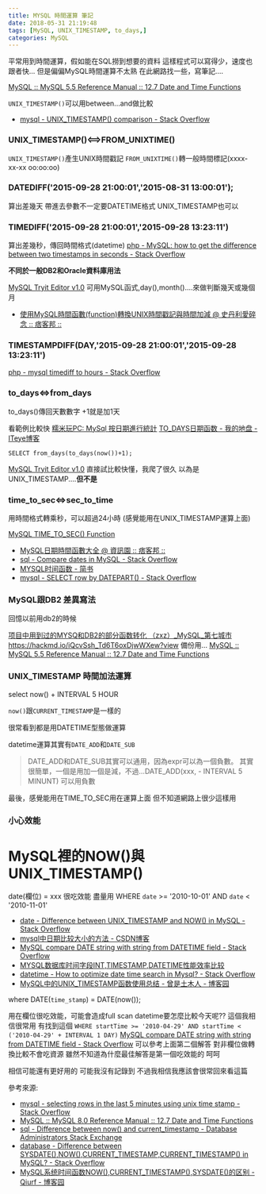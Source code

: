 ```yaml
---
title: MYSQL 時間運算 筆記
date: 2018-05-31 21:19:48
tags: [MySQL, UNIX_TIMESTAMP, to_days,]
categories: MySQL
---
```


平常用到時間運算，假如能在SQL撈到想要的資料
這樣程式可以寫得少，速度也跟者快...
但是偏偏MySQL時間運算不太熟
在此網路找一些，寫筆記....

<!--more-->

[MySQL :: MySQL 5.5 Reference Manual :: 12.7 Date and Time Functions](https://dev.mysql.com/doc/refman/5.5/en/date-and-time-functions.html)

`UNIX_TIMESTAMP()`可以用between...and做比較
* [mysql - UNIX_TIMESTAMP() comparison - Stack Overflow](https://stackoverflow.com/questions/20642626/unix-timestamp-comparison)

### UNIX_TIMESTAMP()<==>FROM_UNIXTIME()

`UNIX_TIMESTAMP()`產生UNIX時間戳記
`FROM_UNIXTIME()`轉一般時間標記(xxxx-xx-xx oo:oo:oo)

### DATEDIFF('2015-09-28 21:00:01','2015-08-31 13:00:01');
算出差幾天
帶進去參數不一定要DATETIME格式
UNIX_TIMESTAMP也可以

### TIMEDIFF('2015-09-28 21:00:01','2015-09-28 13:23:11')
算出差幾秒，傳回時間格式(datetime)
[php - MySQL: how to get the difference between two timestamps in seconds - Stack Overflow](https://stackoverflow.com/questions/3528219/mysql-how-to-get-the-difference-between-two-timestamps-in-seconds/3528228#3528228)

**不同於一般DB2和Oracle資料庫用法**

[MySQL Tryit Editor v1.0](https://www.w3schools.com/sql/trymysql.asp?filename=trysql_func_mysql_timediff2)
可用MySQL函式,day(),month()....來做判斷幾天或幾個月

* [使用MySQL時間函數(function)轉換UNIX時間戳記與時間加減 @ 史丹利愛碎念 :: 痞客邦 ::](http://newaurora.pixnet.net/blog/post/204336313-%E4%BD%BF%E7%94%A8mysql%E6%99%82%E9%96%93%E5%87%BD%E6%95%B8%28function%29%E8%BD%89%E6%8F%9Bunix%E6%99%82%E9%96%93%E6%88%B3%E8%A8%98%E8%88%87)

### TIMESTAMPDIFF(DAY,'2015-09-28 21:00:01','2015-09-28 13:23:11')

[php - mysql timediff to hours - Stack Overflow](https://stackoverflow.com/questions/2174058/mysql-timediff-to-hours)

### to_days<=>from_days
to_days()傳回天數數字
+1就是加1天

看範例比較快
[糯米玩PC: MySql 按日期進行統計](http://sanujpblue.blogspot.tw/2014/12/mysql.html)
[TO_DAYS日期函数 - 我的地盘 - ITeye博客](http://282120928-qq-com.iteye.com/blog/1289492)
```
SELECT from_days(to_days(now())+1);   
```
[MySQL Tryit Editor v1.0](https://www.w3schools.com/sql/trymysql.asp?filename=trysql_func_mysql_from_days)
直接試比較快懂，我爬了很久
以為是UNIX_TIMESTAMP....**但不是**

### time_to_sec<=>sec_to_time

用時間格式轉乘秒，可以超過24小時
(感覺能用在UNIX_TIMESTAMP運算上面)

[MySQL TIME_TO_SEC() Function](https://www.w3schools.com/sql/func_mysql_time_to_sec.asp)



* [MySQL日期時間函數大全 @ 資訊園 :: 痞客邦 ::](http://fecbob.pixnet.net/blog/post/39089591-mysql%E6%97%A5%E6%9C%9F%E6%99%82%E9%96%93%E5%87%BD%E6%95%B8%E5%A4%A7%E5%85%A8)
* [sql - Compare dates in MySQL - Stack Overflow](https://stackoverflow.com/questions/3651985/compare-dates-in-mysql)
* [MYSQL时间函数 - 简书](https://www.jianshu.com/p/59dfdb9918cd)
* [mysql - SELECT row by DATEPART() - Stack Overflow](https://stackoverflow.com/questions/13402012/select-row-by-datepart)

### MySQL跟DB2 差異寫法

回憶以前用db2的時候

[项目中用到过的MYSQ和DB2的部分函数转化 （zxz）_MySQL_第七城市](http://www.th7.cn/db/mysql/201712/260897.shtml)
https://hackmd.io/iQcvSsh_Td6T6oxDjwWXew?view
備份用...
[MySQL :: MySQL 5.5 Reference Manual :: 12.7 Date and Time Functions](https://dev.mysql.com/doc/refman/5.5/en/date-and-time-functions.html#function_quarter)

### UNIX_TIMESTAMP 時間加法運算

select now() +  INTERVAL 5 HOUR

`now()`跟`CURRENT_TIMESTAMP`是一樣的

很常看到都是用DATETIME型態做運算

datetime運算其實有`DATE_ADD`和`DATE_SUB`
> DATE_ADD和DATE_SUB其實可以通用，因為expr可以為一個負數。
其實很簡單，一個是用加一個是減，不過...DATE_ADD(xxx, - INTERVAL 5 MINUNT) 可以用負數

最後，感覺能用在TIME_TO_SEC用在運算上面
但不知道網路上很少這樣用



### 小心效能
# MySQL裡的NOW()與UNIX_TIMESTAMP()

date(欄位) = xxx 很吃效能
盡量用 WHERE `date` >= '2010-10-01' AND `date` < '2010-11-01'

* [date - Difference between UNIX_TIMESTAMP and NOW() in MySQL - Stack Overflow](https://stackoverflow.com/questions/14849911/difference-between-unix-timestamp-and-now-in-mysql)
* [mysql中日期比较大小的方法 - CSDN博客](https://blog.csdn.net/qq2712193/article/details/48766575)
* [MySQL compare DATE string with string from DATETIME field - Stack Overflow](https://stackoverflow.com/questions/2758486/mysql-compare-date-string-with-string-from-datetime-field/17169859#17169859)
* [MYSQL数据库时间字段INT,TIMESTAMP,DATETIME性能效率比较](http://www.piaoyi.org/database/MYSQL-INT-TIMESTAMP-DATETIME.html)
* [datetime - How to optimize date time search in Mysql? - Stack Overflow](https://stackoverflow.com/questions/4233095/how-to-optimize-date-time-search-in-mysql)
* [MySQL中的UNIX_TIMESTAMP函数使用总结 - 曾是土木人 - 博客园](http://www.cnblogs.com/hongfei/archive/2012/06/08/2541599.html)



where DATE(`time_stamp`) = DATE(now());

用在欄位很吃效能，可能會造成full scan
datetime要怎麼比較今天呢??
這個我相信很常用
有找到這個
`WHERE startTime >= '2010-04-29' AND startTime < ('2010-04-29' + INTERVAL 1 DAY)`
[MySQL compare DATE string with string from DATETIME field - Stack Overflow](https://stackoverflow.com/questions/2758486/mysql-compare-date-string-with-string-from-datetime-field/17169859#17169859)
可以參考上面第二個解答
對非欄位做轉換比較不會吃資源
雖然不知道為什麼最佳解答是第一個吃效能的
呵呵


相信可能還有更好用的
可能我沒有記錄到
不過我相信我應該會很常回來看這篇


參考來源:
* [mysql - selecting rows in the last 5 minutes using unix time stamp - Stack Overflow](https://stackoverflow.com/questions/13064516/selecting-rows-in-the-last-5-minutes-using-unix-time-stamp)
* [MySQL :: MySQL 8.0 Reference Manual :: 12.7 Date and Time Functions](https://dev.mysql.com/doc/refman/8.0/en/date-and-time-functions.html#function_addtime)
* [sql - Difference between now() and current_timestamp - Database Administrators Stack Exchange](https://dba.stackexchange.com/questions/63548/difference-between-now-and-current-timestamp)
* [database - Difference between SYSDATE(),NOW(),CURRENT_TIMESTAMP,CURRENT_TIMESTAMP() in MySQL? - Stack Overflow](https://stackoverflow.com/questions/28315254/difference-between-sysdate-now-current-timestamp-current-timestamp-in-mysq)
* [MySQL系统时间函数NOW(),CURRENT_TIMESTAMP(),SYSDATE()的区别 - Qiurf - 博客园](http://www.cnblogs.com/drcoding/p/4624851.html)